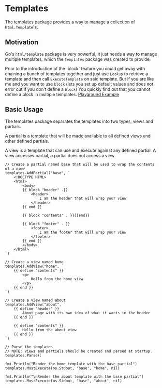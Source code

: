 # Templates

The templates package provides a way to manage a collection of `html.Template`'s.


## Motivation

Go's `html/template` package is very powerful, it just needs a way to 
manage multiple templates, which the `templates` package was created to provide.

Prior to the introduction of the 'block' feature you could get away with chaining a bunch
of templates together and just use `Lookup` to retrieve a template and then call `ExecuteTemplate`
on said template. But if you are like me and you want to use `block` (lets you set up default values
and does not error out if you don't define a `block`) 
You quickly find out that you cannot define a block in multiple templates. [Playground Example](https://play.golang.org/p/6GBUT0-FyW)

## Basic Usage

The templates package separates the templates into two types, views and partials.

A partial is a template that will be made available to all defined views and other defined partials.

A view is a template that can use and execute against any defined partial. A view accesses partial, a partial does not
access a view

	// Create a partial named base that will be used to wrap the contents of a view
	templates.AddPartial("base", `
		<!DOCTYPE HTML>
		<html>
			<body>
			{{ block "header" .}}
				<header>
					I am the header that will wrap your view
				</header>
			{{ end }}

			{{ block "contents" . }}{{end}}

			{{ block "footer" . }}
				<footer>
					I am the footer that will wrap your view
				</footer>
			{{ end }}
			</body>
		</html>
	`)

	// Create a view named home
	templates.AddView("home", `
		{{ define "contents" }}
			<p>
				Hello from the home view
			</p>
		{{ end }}
	`)

	// Create a view named about
	templates.AddView("about", `
		{{ define "header" }}
			About page with its own idea of what it wants in the header
		{{ end }}

		{{ define "contents" }}
			Hello from the about view
		{{ end }}
	`)

	// Parse the templates
	// NOTE: views and partiels should be created and parsed at startup.
	templates.Parse()

	fmt.Println("Render the home template with the base partial")
	templates.MustExecute(os.Stdout, "base", "home", nil)

	fmt.Println("\nRender the about template with the base partial")
	templates.MustExecute(os.Stdout, "base", "about", nil)
